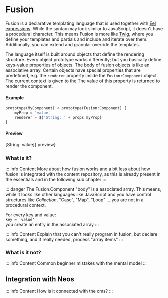 # Fusion

Fusion is a declarative templating language that is used together with [Eel expressions](/guide/rendering/eel).
While the syntax may look similar to JavaScript, it doesn't have a procedural character.
This means Fusion is more like [Twig](https://twig.symfony.com/), where you define your templates and partials and include
and iterate over them. Additionally, you can extend and granular override the templates.

The language itself is built around objects that define the rendering structure.
Every object prototype works differently; but you basically define keys-value properties of objects. 
The body of fusion objects is like an associative array. Certain objects have special properties that are predefined, e.g. 
the `renderer` property inside the `Fusion:Component` object. The current context is given to the The value of this property is returned to render the component.

#### Example
```php
prototype(MyComponent) < prototype(Fusion:Component) {
    myProp = 'value'
    renderer = ${'String: ' + props.myProp}
}
```

#### Preview

[String: value]{.preview}

### What is it?
::: info Content
More about how fusion works and a bit less about how fusion is integrated with the content repository, as this is already present in the essentials and in the following sub chapter
:::

::: danger The Fusion.Component "body" is a associated array.
This means, while it looks like other languages like JavaScript and you have control structures like _Collection_, "Case", "Map", "Loop" … you are not in a procedural context.

For every key and value:  
`key = 'value'`  
you create an entry in the associated array
:::

::: info Content
Explain that you can't really program in fusion, but declare something, and if really needed, process "array items"
:::

### What is it not?
::: info Content
Common beginner mistakes with the mental model
:::

## Integration with Neos
::: info Content
How is it connected with the cms?
:::
